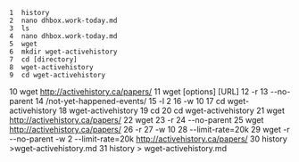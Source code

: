     1  history
    2  nano dhbox.work-today.md
    3  ls
    4  nano dhbox.work-today.md
    5  wget
    6  mkdir wget-activehistory
    7  cd [directory]
    8  wget-activehistory
    9  cd wget-activehistory
   10  wget http://activehistory.ca/papers/
   11  wget [options] [URL]
   12  -r
   13  --no-parent
   14  /not-yet-happened-events/
   15  -l 2
   16  -w 10
   17  cd wget-activehistory
   18  wget-activehistory
   19  cd
   20  cd wget-activehistory
   21  wget http://activehistory.ca/papers/
   22  wget
   23  -r
   24  --no-parent 
   25  wget http://activehistory.ca/papers/
   26  -r
   27  -w 10
   28  --limit-rate=20k
   29  wget -r --no-parent -w 2 --limit-rate=20k http://activehistory.ca/papers/
   30  history >wget-activehistory.md
   31  history > wget-activehistory.md
